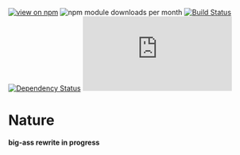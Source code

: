 [![view on npm](http://img.shields.io/npm/v/more-fs.svg)](https://www.npmjs.org/package/nature)
![npm module downloads per month](http://img.shields.io/npm/dm/nature.svg)
[![Build Status](https://travis-ci.org/75lb/nature.png)](https://travis-ci.org/75lb/nature)
[![Dependency Status](https://david-dm.org/75lb/nature.svg)](https://david-dm.org/75lb/nature)
![Analytics](https://ga-beacon.appspot.com/UA-27725889-9/nature/README.md?pixel)

Nature
======
**big-ass rewrite in progress**
